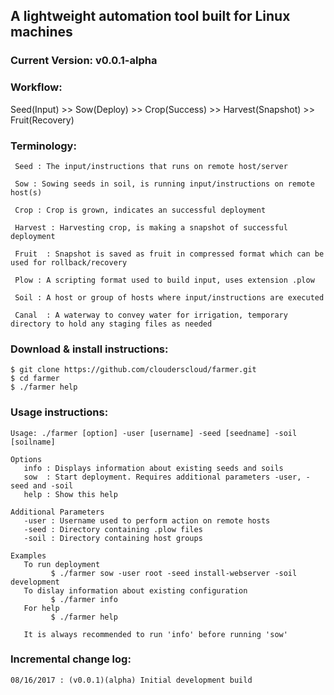 ## A lightweight automation tool built for Linux machines

### Current Version: v0.0.1-alpha

### Workflow:

Seed(Input) >> Sow(Deploy) >> Crop(Success) >> Harvest(Snapshot) >> Fruit(Recovery)

### Terminology:
```
 Seed : The input/instructions that runs on remote host/server

 Sow : Sowing seeds in soil, is running input/instructions on remote host(s)

 Crop : Crop is grown, indicates an successful deployment

 Harvest : Harvesting crop, is making a snapshot of successful deployment

 Fruit	: Snapshot is saved as fruit in compressed format which can be used for rollback/recovery

 Plow : A scripting format used to build input, uses extension .plow

 Soil : A host or group of hosts where input/instructions are executed

 Canal	: A waterway to convey water for irrigation, temporary directory to hold any staging files as needed
```
### Download & install instructions:
```
$ git clone https://github.com/clouderscloud/farmer.git
$ cd farmer
$ ./farmer help
```
### Usage instructions:
```
Usage: ./farmer [option] -user [username] -seed [seedname] -soil [soilname]

Options
   info : Displays information about existing seeds and soils
   sow  : Start deployment. Requires additional parameters -user, -seed and -soil
   help : Show this help

Additional Parameters
   -user : Username used to perform action on remote hosts
   -seed : Directory containing .plow files
   -soil : Directory containing host groups

Examples
   To run deployment
         $ ./farmer sow -user root -seed install-webserver -soil development
   To dislay information about existing configuration
         $ ./farmer info
   For help
         $ ./farmer help

   It is always recommended to run 'info' before running 'sow'
```
### Incremental change log:
```
08/16/2017 : (v0.0.1)(alpha) Initial development build
```
